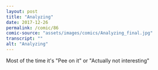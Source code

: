 ```yaml
---
layout: post
title: "Analyzing"
date: 2017-12-26
permalink: /comic/86
comic-source: "assets/images/comics/Analyzing_final.jpg"
transcript: ""
alt: "Analyzing"
---
```


Most of the time it's "Pee on it" or "Actually not interesting"
